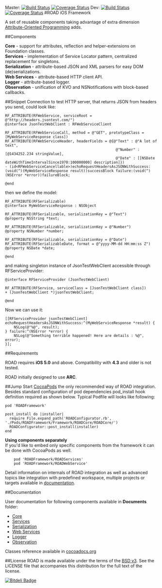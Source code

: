 Master: [![Build Status](https://api.travis-ci.org/epam/road-ios-framework.png?branch=master)](https://travis-ci.org/epam/road-ios-framework) [![Coverage Status](https://coveralls.io/repos/epam/road-ios-framework/badge.png?branch=master)](https://coveralls.io/r/epam/road-ios-framework?branch=master) Dev: [![Build Status](https://travis-ci.org/epam/road-ios-framework.png?branch=dev)](https://travis-ci.org/epam/road-ios-framework) [![Coverage Status](https://coveralls.io/repos/epam/road-ios-framework/badge.png?branch=dev)](https://coveralls.io/r/epam/road-ios-framework?branch=dev)
#ROAD iOS Framework

A set of reusable components taking advantage of extra dimension [Attribute-Oriented Programming](https://en.wikipedia.org/wiki/Attribute-oriented_programming) adds.

##Components

**Core** - support for attributes, reflection and helper-extensions on Foundation classes.  
**Services** - implementation of Service Locator pattern, centralized replacement for singletons.  
**Serialization** - attribute-based JSON and XML parsers for easy DOM (de)serializations.  
**Web Services** - attribute-based HTTP client API.  
**Logger** - attribute-based logger.  
**Observation** - unification of KVO and NSNotifications with block-based callbacks.  

##Snippet
Connection to test HTTP server, that returns JSON from headers you send, could look like:

	RF_ATTRIBUTE(RFWebService, serviceRoot = @"http://headers.jsontest.com/")
	@interface JsonTestWebClient : RFWebServiceClient
	
	RF_ATTRIBUTE(RFWebServiceCall, method = @"GET", prototypeClass = [MyWebServiceResponse class])
	RF_ATTRIBUTE(RFWebServiceHeader, headerFields = @{@"Text" : @"A lot of text",
	                                                   @"Number" : [@1434252.234 stringValue],
	                                                   @"Date" : [[NSDate dateWithTimeIntervalSince1970:100000000] description]})
	- (id<RFWebServiceCancellable>)echoRequestHeadersAsJSONWithSuccess:(void(^)(MyWebServiceResponse result))successBlock failure:(void(^)(NSError *error))failureBlock;
	
	@end

then we define the model:

	RF_ATTRIBUTE(RFSerializable)
	@interface MyWebServiceResponse : NSObject
	
	RF_ATTRIBUTE(RFSerializable, serializationKey = @"Text")
	@property NSString *text;
	
	RF_ATTRIBUTE(RFSerializable, serializationKey = @"Number")
	@property NSNumber *number;
	
	RF_ATTRIBUTE(RFSerializable, serializationKey = @"Date")
	RF_ATTRIBUTE(RFSerializableDate, format = @"yyyy-MM-dd HH:mm:ss Z")
	@property NSDate *date;
	
	@end

and making singleton instance of JsonTestWebClient accessible through RFServiceProvider:

	@interface RFServiceProvider (JsonTestWebClient)
	
	RF_ATTRIBUTE(RFService, serviceClass = [JsonTestWebClient class])
	+ (JsonTestWebClient *)jsonTestWebClient;
	
	@end

Now we can use it: 

	[[RFServiceProvider jsonTestWebClient] echoRequestHeadersAsJSONWithSuccess:^(MyWebServiceResponse *result) {
	    NSLog(@"%@", result);
	} failure:^(NSError *error) {
	    NSLog(@"Something terrible happened! Here are details : %@", error);
	}];

##Requirements

ROAD requires **iOS 5.0** and above. Compatibility with **4.3** and older is not tested.

ROAD initially designed to use **ARC**. 

##Jump Start
[CocoaPods](http://cocoapods.org) the only recommended way of ROAD integration. Besides standard configuration of pod dependencies pod_install hook definition required as shown below. Typical Podfile will looks like following:

	pod 'ROADFramework'

	post_install do |installer|
	  require File.expand_path('ROADConfigurator.rb', './Pods/ROADFramework/Framework/ROADCore/ROADCore/')
	  ROADConfigurator::post_install(installer)
	end


**Using components separately**  
If you'd like to embed only specific components from the framework it can be done with CocoaPods as well.

        pod 'ROADFramework/ROADServices'
        pod 'ROADFramework/ROADWebService'

Detail information on internals of ROAD integration as well as advanced topics like integration with predefined workspace, multiple projects or targets available in [documentation](./Documents/Configuration/Cocoapods.md).        
        
##Documentation

User documentation for following components available in **Documents** folder:

* [Core](./Documents/ROADCore.md)
* [Services](./Documents/ROADServices.md)
* [Serialization](./Documents/ROADSerialization.md)
* [Web Services](./Documents/ROADWebService.md)
* [Logger](./Documents/ROADLogger.md)
* [Observation](./Documents/ROADObservation.md)

Classes reference available in [cocoadocs.org](http://cocoadocs.org/docsets/ROADFramework/)

##License
ROAD is made available under the terms of the [BSD v3](http://opensource.org/licenses/BSD-3-Clause). See the LICENSE file that accompanies this distribution for the full text of the license.


[![Bitdeli Badge](https://d2weczhvl823v0.cloudfront.net/epam/road-ios-framework/trend.png)](https://bitdeli.com/free "Bitdeli Badge")

